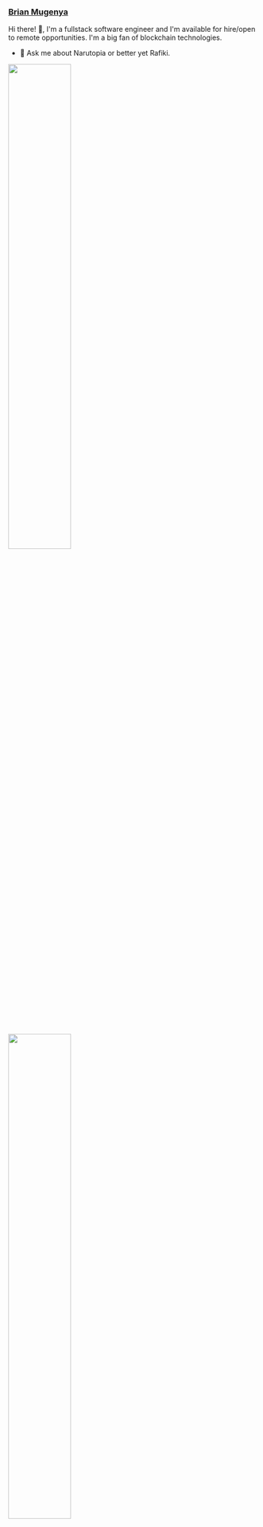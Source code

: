 ### [Brian Mugenya](https://bmugenya.netlify.app/)

Hi there! 👋, I'm a fullstack software engineer and I'm available for hire/open to remote opportunities. I'm a big fan of blockchain technologies.

- 💬 Ask me about Narutopia or better yet Rafiki.

<img width="50%" src="https://github-readme-stats.vercel.app/api?username=bmugenya&show_icons=true&hide_border=true" />
<img width="50%" src="https://github-readme-stats.vercel.app/api/top-langs/?username=bmugenya&show_icons=true&hide_border=true" />



**How to reach me:**  
[![Github](https://img.shields.io/badge/-Github-000?style=flat&logo=Github&logoColor=white)](https://github.com/bmugenya)
[![Linkedin](https://img.shields.io/badge/-LinkedIn-blue?style=flat&logo=Linkedin&logoColor=white)](https://www.linkedin.com/in/brian-mugenya-007/)
[![Gmail](https://img.shields.io/badge/-Gmail-c14438?style=flat&logo=Gmail&logoColor=white)](mailto:bmugenya26@gmail.com)
